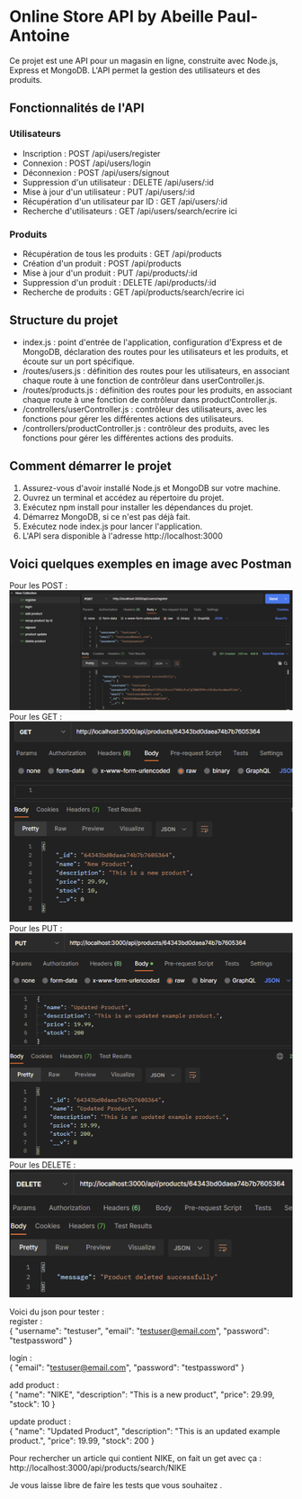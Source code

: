 
# Online Store API by Abeille Paul-Antoine
Ce projet est une API pour un magasin en ligne, construite avec Node.js, Express et MongoDB. L'API permet la gestion des utilisateurs et des produits.

## Fonctionnalités de l'API
### Utilisateurs
* Inscription : POST /api/users/register
* Connexion : POST /api/users/login
* Déconnexion : POST /api/users/signout
* Suppression d'un utilisateur : DELETE /api/users/:id
* Mise à jour d'un utilisateur : PUT /api/users/:id
* Récupération d'un utilisateur par ID : GET /api/users/:id
* Recherche d'utilisateurs : GET /api/users/search/ecrire ici
### Produits
* Récupération de tous les produits : GET /api/products
* Création d'un produit : POST /api/products
* Mise à jour d'un produit : PUT /api/products/:id
* Suppression d'un produit : DELETE /api/products/:id
* Recherche de produits : GET /api/products/search/ecrire ici
## Structure du projet
* index.js : point d'entrée de l'application, configuration d'Express et de MongoDB, déclaration des routes pour les utilisateurs et les produits, et écoute sur un port spécifique.
* /routes/users.js : définition des routes pour les utilisateurs, en associant chaque route à une fonction de contrôleur dans userController.js.
* /routes/products.js : définition des routes pour les produits, en associant chaque route à une fonction de contrôleur dans productController.js.
* /controllers/userController.js : contrôleur des utilisateurs, avec les fonctions pour gérer les différentes actions des utilisateurs.
* /controllers/productController.js : contrôleur des produits, avec les fonctions pour gérer les différentes actions des produits.
## Comment démarrer le projet
1. Assurez-vous d'avoir installé Node.js et MongoDB sur votre machine.
1. Ouvrez un terminal et accédez au répertoire du projet.
1. Exécutez npm install pour installer les dépendances du projet.
1. Démarrez MongoDB, si ce n'est pas déjà fait.
1. Exécutez node index.js pour lancer l'application.
1. L'API sera disponible à l'adresse http://localhost:3000

## Voici quelques exemples en image avec Postman
Pour les POST :  ![](img/image1post.png) \
Pour les GET :  ![](img/image4get.png)\
Pour les PUT :  ![](img/image6put.png)\
Pour les DELETE :  ![](img/image7delete.png)

Voici du json pour tester :\
register : \
{
  "username": "testuser",
  "email": "testuser@email.com",
  "password": "testpassword"
}

login  : \
{
  "email": "testuser@email.com",
  "password": "testpassword"
}

add product : \
{
  "name": "NIKE",
  "description": "This is a new product",
  "price": 29.99,
  "stock": 10
}

update product : \
{
  "name": "Updated Product",
  "description": "This is an updated example product.",
  "price": 19.99,
  "stock": 200
}

Pour rechercher un article qui contient NIKE, on fait un get avec ça : \
http://localhost:3000/api/products/search/NIKE

Je vous laisse libre de faire les tests que vous souhaitez .
